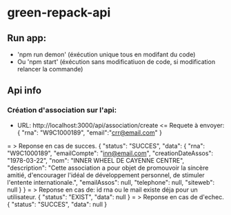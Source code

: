 # green-repack-api

## Run app:
- 'npm run demon' (éxécution unique tous en modifant du code) 
- Ou 'npm start' (éxécution sans modificatiuon de code, si modification relancer la commande)


## Api info
### Création d'association sur l'api:

- URL: http://localhost:3000/api/association/create
<= Requete à envoyer:
{
    "rna": "W9C1000189",
    "email":"crr@email.com"
}

 = > Reponse en cas de succes.
{
    "status": "SUCCES",
    "data": {
        "rna": "W9C1000189",
        "emailCompte": "inn@email.com",
        "creationDateAssos": "1978-03-22",
        "nom": "INNER WHEEL DE CAYENNE CENTRE",
        "description": "Cette association a pour objet de promouvoir la sincère amitié, d'encourager l'idéal de développement personnel, 
			de stimuler l'entente internationale.",
        "emailAssos": null,
        "telephone": null,
        "siteweb": null
    }
}
= > Reponse en cas de: id rna ou le mail existe déja pour un utilisateur.
{
    "status": "EXIST",
    "data": null
}
 = > Reponse en cas de d'echec.
{
    "status": "SUCCES",
    "data": null
}